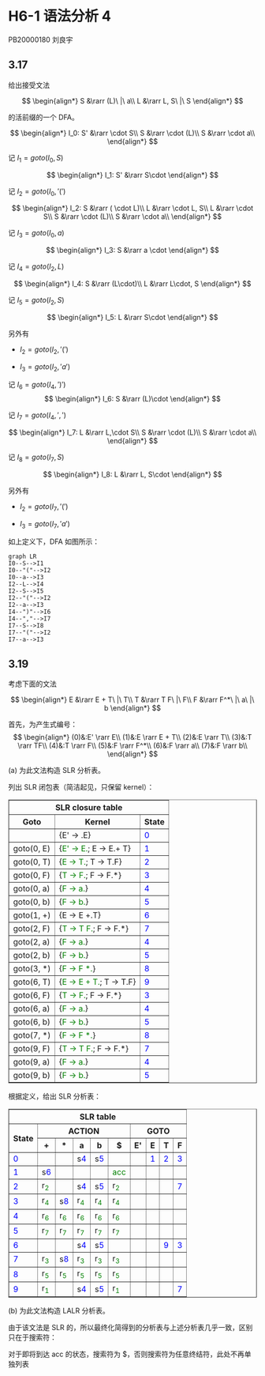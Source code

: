 # H6-1 语法分析 4

PB20000180 刘良宇

## 3.17

给出接受文法

$$
\begin{align*}
S &\rarr (L)\ |\ a\\
L &\rarr L, S\ |\ S
\end{align*}
$$

的活前缀的一个 DFA。

$$
\begin{align*}
I_0: S' &\rarr \cdot S\\
S &\rarr \cdot (L)\\
S &\rarr \cdot a\\
\end{align*}
$$

记 $I_1 = goto(I_0, S)$

$$
\begin{align*}
I_1: S' &\rarr S\cdot
\end{align*}
$$

记 $I_2 = goto(I_0, '(')$

$$
\begin{align*}
I_2:
S &\rarr ( \cdot L)\\
L &\rarr \cdot L, S\\
L &\rarr \cdot S\\
S &\rarr \cdot (L)\\
S &\rarr \cdot a\\
\end{align*}
$$

记 $I_3 = goto(I_0, a)$

$$
\begin{align*}
I_3:
S &\rarr a \cdot
\end{align*}
$$

记 $I_4 = goto(I_2, L)$

$$
\begin{align*}
I_4:
S &\rarr (L\cdot)\\
L &\rarr L\cdot, S
\end{align*}
$$

记 $I_5 = goto(I_2, S)$

$$
\begin{align*}
I_5:
L &\rarr S\cdot
\end{align*}
$$

另外有

- $I_2 = goto(I_2, '(')$

- $I_3 = goto(I_2, 'a')$

记 $I_6 = goto(I_4, ')')$
$$
\begin{align*}
I_6:
S &\rarr (L)\cdot
\end{align*}
$$

记 $I_7 = goto(I_4, ',')$

$$
\begin{align*}
I_7:
L &\rarr L,\cdot S\\
S &\rarr \cdot (L)\\
S &\rarr \cdot a\\
\end{align*}
$$

记 $I_8 = goto(I_7, S)$

$$
\begin{align*}
I_8:
L &\rarr L, S\cdot
\end{align*}
$$

另外有

- $I_2 = goto(I_7, '(')$

- $I_3 = goto(I_7, 'a')$

如上定义下，DFA 如图所示：

```mermaid
graph LR
I0--S-->I1
I0--"("-->I2
I0--a-->I3
I2--L-->I4
I2--S-->I5
I2--"("-->I2
I2--a-->I3
I4--")"-->I6
I4--","-->I7
I7--S-->I8
I7--"("-->I2
I7--a-->I3
```

## 3.19

考虑下面的文法

$$
\begin{align*}
E &\rarr E + T\ |\ T\\
T &\rarr T F\ |\ F\\
F &\rarr F^*\ |\ a\ |\ b
\end{align*}
$$

首先，为产生式编号：
$$
\begin{align*}
(0)&:E' \rarr E\\
(1)&:E \rarr E + T\\
(2)&:E \rarr T\\
(3)&:T \rarr TF\\
(4)&:T \rarr F\\
(5)&:F \rarr F^*\\
(6)&:F \rarr a\\
(7)&:F \rarr b\\
\end{align*}
$$


(a) 为此文法构造 SLR 分析表。

列出 SLR 闭包表（简洁起见，只保留 kernel）：

<table border="1"><thead><tr><th colspan="4">SLR closure table</th></tr><tr><th>Goto</th><th>Kernel</th><th>State</th></tr></thead><tbody id="lrClosureTableRows"><tr><td></td><td>{E' -&gt; .E}</td><td style="color: blue;">0</td></tr><tr><td>goto(0, E)</td><td>{<span style="color: green;">E' -&gt; E.</span>; E -&gt; E.+ T}</td><td style="color: blue;">1</td></tr><tr><td>goto(0, T)</td><td>{<span style="color: green;">E -&gt; T.</span>; T -&gt; T.F}</td><td style="color: blue;">2</td></tr><tr><td>goto(0, F)</td><td>{<span style="color: green;">T -&gt; F.</span>; F -&gt; F.*}</td><td style="color: blue;">3</td></tr><tr><td>goto(0, a)</td><td>{<span style="color: green;">F -&gt; a.</span>}</td><td style="color: blue;">4</td></tr><tr><td>goto(0, b)</td><td>{<span style="color: green;">F -&gt; b.</span>}</td><td style="color: blue;">5</td></tr><tr><td>goto(1, +)</td><td>{E -&gt; E +.T}</td><td style="color: blue;">6</td></tr><tr><td>goto(2, F)</td><td>{<span style="color: green;">T -&gt; T F.</span>; F -&gt; F.*}</td><td style="color: blue;">7</td></tr><tr><td>goto(2, a)</td><td>{<span style="color: green;">F -&gt; a.</span>}</td><td style="color: blue;">4</td></tr><tr><td>goto(2, b)</td><td>{<span style="color: green;">F -&gt; b.</span>}</td><td style="color: blue;">5</td></tr><tr><td>goto(3, *)</td><td>{<span style="color: green;">F -&gt; F *.</span>}</td><td style="color: blue;">8</td></tr><tr><td>goto(6, T)</td><td>{<span style="color: green;">E -&gt; E + T.</span>; T -&gt; T.F}</td><td style="color: blue;">9</td></tr><tr><td>goto(6, F)</td><td>{<span style="color: green;">T -&gt; F.</span>; F -&gt; F.*}</td><td style="color: blue;">3</td></tr><tr><td>goto(6, a)</td><td>{<span style="color: green;">F -&gt; a.</span>}</td><td style="color: blue;">4</td></tr><tr><td>goto(6, b)</td><td>{<span style="color: green;">F -&gt; b.</span>}</td><td style="color: blue;">5</td></tr><tr><td>goto(7, *)</td><td>{<span style="color: green;">F -&gt; F *.</span>}</td><td style="color: blue;">8</td></tr><tr><td>goto(9, F)</td><td>{<span style="color: green;">T -&gt; T F.</span>; F -&gt; F.*}</td><td style="color: blue;">7</td></tr><tr><td>goto(9, a)</td><td>{<span style="color: green;">F -&gt; a.</span>}</td><td style="color: blue;">4</td></tr><tr><td>goto(9, b)</td><td>{<span style="color: green;">F -&gt; b.</span>}</td><td style="color: blue;">5</td></tr></tbody></table>

根据定义，给出 SLR 分析表：

<table border="1"><thead><tr><th colspan="10">SLR table</th></tr><tr><th rowspan="2">State</th><th rowspan="1" colspan="5">ACTION</th><th colspan="4">GOTO</th></tr>
<tr><th>+</th><th>*</th><th>a</th><th>b</th><th>$</th><th>E'</th><th>E</th><th>T</th><th>F</th></tr></thead><tbody><tr><td style="color: blue;">0</td><td>&nbsp;</td><td>&nbsp;</td><td>s<span style="color: blue;">4</span></td><td>s<span style="color: blue;">5</span></td><td>&nbsp;</td><td>&nbsp;</td><td><span style="color: blue;">1</span></td><td><span style="color: blue;">2</span></td><td><span style="color: blue;">3</span></td></tr>
<tr><td style="color: blue;">1</td><td>s<span style="color: blue;">6</span></td><td>&nbsp;</td><td>&nbsp;</td><td>&nbsp;</td><td><span style="color: green;">acc</span></td><td>&nbsp;</td><td>&nbsp;</td><td>&nbsp;</td><td>&nbsp;</td></tr>
<tr><td style="color: blue;">2</td><td>r<sub style="color: green;">2</sub></td><td>&nbsp;</td><td>s<span style="color: blue;">4</span></td><td>s<span style="color: blue;">5</span></td><td>r<sub style="color: green;">2</sub></td><td>&nbsp;</td><td>&nbsp;</td><td>&nbsp;</td><td><span style="color: blue;">7</span></td></tr>
<tr><td style="color: blue;">3</td><td>r<sub style="color: green;">4</sub></td><td>s<span style="color: blue;">8</span></td><td>r<sub style="color: green;">4</sub></td><td>r<sub style="color: green;">4</sub></td><td>r<sub style="color: green;">4</sub></td><td>&nbsp;</td><td>&nbsp;</td><td>&nbsp;</td><td>&nbsp;</td></tr>
<tr><td style="color: blue;">4</td><td>r<sub style="color: green;">6</sub></td><td>r<sub style="color: green;">6</sub></td><td>r<sub style="color: green;">6</sub></td><td>r<sub style="color: green;">6</sub></td><td>r<sub style="color: green;">6</sub></td><td>&nbsp;</td><td>&nbsp;</td><td>&nbsp;</td><td>&nbsp;</td></tr>
<tr><td style="color: blue;">5</td><td>r<sub style="color: green;">7</sub></td><td>r<sub style="color: green;">7</sub></td><td>r<sub style="color: green;">7</sub></td><td>r<sub style="color: green;">7</sub></td><td>r<sub style="color: green;">7</sub></td><td>&nbsp;</td><td>&nbsp;</td><td>&nbsp;</td><td>&nbsp;</td></tr>
<tr><td style="color: blue;">6</td><td>&nbsp;</td><td>&nbsp;</td><td>s<span style="color: blue;">4</span></td><td>s<span style="color: blue;">5</span></td><td>&nbsp;</td><td>&nbsp;</td><td>&nbsp;</td><td><span style="color: blue;">9</span></td><td><span style="color: blue;">3</span></td></tr>
<tr><td style="color: blue;">7</td><td>r<sub style="color: green;">3</sub></td><td>s<span style="color: blue;">8</span></td><td>r<sub style="color: green;">3</sub></td><td>r<sub style="color: green;">3</sub></td><td>r<sub style="color: green;">3</sub></td><td>&nbsp;</td><td>&nbsp;</td><td>&nbsp;</td><td>&nbsp;</td></tr>
<tr><td style="color: blue;">8</td><td>r<sub style="color: green;">5</sub></td><td>r<sub style="color: green;">5</sub></td><td>r<sub style="color: green;">5</sub></td><td>r<sub style="color: green;">5</sub></td><td>r<sub style="color: green;">5</sub></td><td>&nbsp;</td><td>&nbsp;</td><td>&nbsp;</td><td>&nbsp;</td></tr>
<tr><td style="color: blue;">9</td><td>r<sub style="color: green;">1</sub></td><td>&nbsp;</td><td>s<span style="color: blue;">4</span></td><td>s<span style="color: blue;">5</span></td><td>r<sub style="color: green;">1</sub></td><td>&nbsp;</td><td>&nbsp;</td><td>&nbsp;</td><td><span style="color: blue;">7</span></td></tr>
</tbody></table>


(b) 为此文法构造 LALR 分析表。

由于该文法是 SLR 的，所以最终化简得到的分析表与上述分析表几乎一致，区别只在于搜索符：

对于即将到达 acc 的状态，搜索符为 $，否则搜索符为任意终结符，此处不再单独列表
